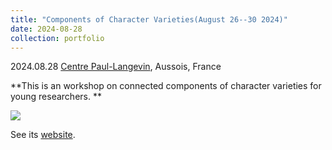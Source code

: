 ```yaml
---
title: "Components of Character Varieties(August 26--30 2024)"
date: 2024-08-28
collection: portfolio
---
```


2024.08.28 [Centre Paul-Langevin](https://www.caes.cnrs.fr/sejours/centre-paul-langevin-3-2/), Aussois, France

**This is an workshop on connected components of character varieties for young researchers. **

<img src="https://llddeddym.github.io/images/2024-08-28.JPG"/>

See its [website](https://sites.google.com/view/componentsinaussois/home).

